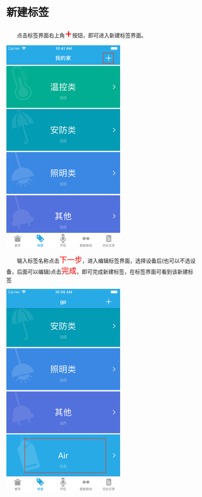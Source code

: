 # 新建标签

&emsp;&emsp;点击标签界面右上角<font style='color:#ff0000;font-size:30px'>+</font>按钮，即可进入新建标签界面。

<img src="../images/标签/新建标签.png" width = "300" height = "534">

&emsp;&emsp;输入标签名称点击<font style='color:#ff0000;font-size:20px'>下一步</font>，进入编辑标签界面，选择设备后(也可以不选设备，后面可以编辑)点击<font style='color:#ff0000;font-size:20px'>完成</font>，即可完成新建标签，在标签界面可看到该新建标签

<img src="../images/标签/标签完成.png" width = "300" height = "534">